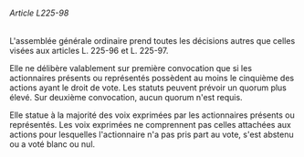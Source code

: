 ###### Article L225-98

L'assemblée générale ordinaire prend toutes les décisions autres que celles visées aux articles L. 225-96 et L. 225-97.

Elle ne délibère valablement sur première convocation que si les actionnaires présents ou représentés possèdent au moins le cinquième des actions ayant le droit de vote. Les statuts peuvent prévoir un quorum plus élevé. Sur deuxième convocation, aucun quorum n'est requis.

Elle statue à la majorité des voix exprimées par les actionnaires présents ou représentés. Les voix exprimées ne comprennent pas celles attachées aux actions pour lesquelles l'actionnaire n'a pas pris part au vote, s'est abstenu ou a voté blanc ou nul.

